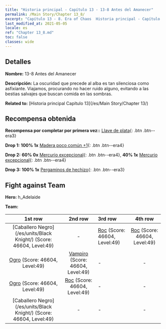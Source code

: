```yaml
---
title: "Historia principal - Capítulo 13 - 13-8 Antes del Amanecer"
permalink: /Main Story/Chapter 13_8/
excerpt: "Capítulo 13 - 8. Era of Chaos  Historia principal - Capítulo 13_8. 13-8 Antes del Amanecer"
last_modified_at: 2021-05-05
locale: es
ref: "Chapter 13_8.md"
toc: false
classes: wide
---
```


## Detalles

 **Nombre:** 13-8 Antes del Amanecer

 **Descripción:** La oscuridad que precede al alba es tan silenciosa como asfixiante. Viajamos, procurando no hacer ruido alguno, evitando a las bestias salvajes que buscan comida en las sombras.

 **Related to:** [Historia principal Capítulo 13](/es/Main Story/Chapter 13/)

## Recompensa obtenida

 **Recompensa por completar por primera vez::** [Llave de plata](/ItemsES/con_693/){: .btn .btn--era3}

 **Drop 1:** **100% 1x** [Madera poco común +1](/ItemsES/mat_41/){: .btn .btn--era4}

 **Drop 2:** **60% 0x** [Mercurio excepcional](/ItemsES/mat_35/){: .btn .btn--era4}, **40% 1x** [Mercurio excepcional](/ItemsES/mat_35/){: .btn .btn--era4}

 **Drop 3:** **100% 1x** [Pergaminos de hechizo](/ItemsES/con_694/){: .btn .btn--era3}


## Fight against Team
 **Hero:** h_Adelaide

 **Team:**


  | 1st row | 2nd row | 3rd row | 4th row |
  |:----:|:----:|:----|:----:|
  | [Caballero Negro](/es/units/Black Knight/) (Score: 46604, Level:49)  | - | [Roc](/es/units/Roc/) (Score: 46604, Level:49)  | [Roc](/es/units/Roc/) (Score: 46604, Level:49)  |
  | [Ogro](/es/units/Ogre/) (Score: 46604, Level:49)  | [Vampiro](/es/units/Vampire/) (Score: 46604, Level:49)  | - | - |
  | [Ogro](/es/units/Ogre/) (Score: 46604, Level:49)  | [Roc](/es/units/Roc/) (Score: 46604, Level:49)  | - | - |
  | [Caballero Negro](/es/units/Black Knight/) (Score: 46604, Level:49)  | - | - | - |


